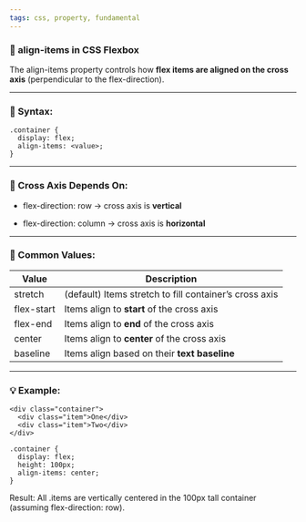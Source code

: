 ```yaml
---
tags: css, property, fundamental
---
```


### **🎯 align-items in CSS Flexbox**

The align-items property controls how **flex items are aligned on the cross axis** (perpendicular to the flex-direction).

---

### **📐 Syntax:**

```
.container {
  display: flex;
  align-items: <value>;
}
```

---

### **🧭 Cross Axis Depends On:**

- flex-direction: row → cross axis is **vertical**
    
- flex-direction: column → cross axis is **horizontal**
    

---

### **🔑 Common Values:**

|**Value**|**Description**|
|---|---|
|stretch|(default) Items stretch to fill container’s cross axis|
|flex-start|Items align to **start** of the cross axis|
|flex-end|Items align to **end** of the cross axis|
|center|Items align to **center** of the cross axis|
|baseline|Items align based on their **text baseline**|

  

---

### **💡 Example:**

```
<div class="container">
  <div class="item">One</div>
  <div class="item">Two</div>
</div>
```

```
.container {
  display: flex;
  height: 100px;
  align-items: center;
}
```

Result: All .items are vertically centered in the 100px tall container (assuming flex-direction: row).
